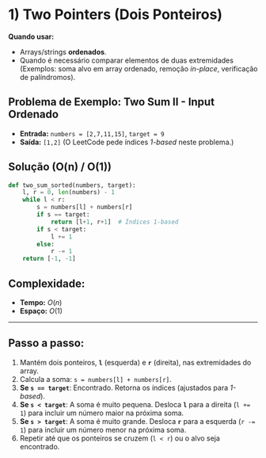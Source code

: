 # 1) Two Pointers (Dois Ponteiros)
**Quando usar:**

* Arrays/strings **ordenados**.
* Quando é necessário comparar elementos de duas extremidades (Exemplos: soma alvo em array ordenado, remoção *in-place*, verificação de palíndromos).

## Problema de Exemplo: Two Sum II - Input Ordenado

* **Entrada:** `numbers = [2,7,11,15]`, `target = 9`
* **Saída:** `[1,2]` (O LeetCode pede índices *1-based* neste problema.)

## Solução (O(n) / O(1))

```python
def two_sum_sorted(numbers, target):
    l, r = 0, len(numbers) - 1
    while l < r:
        s = numbers[l] + numbers[r]
        if s == target:
            return [l+1, r+1]  # Índices 1-based
        if s < target:
            l += 1
        else:
            r -= 1
    return [-1, -1]

```

## Complexidade:

* **Tempo:** $O(n)$
* **Espaço:** $O(1)$

---

## Passo a passo:

1.  Mantém dois ponteiros, **`l`** (esquerda) e **`r`** (direita), nas extremidades do array.
2.  Calcula a soma: `s = numbers[l] + numbers[r]`.
3.  **Se `s == target`**: Encontrado. Retorna os índices (ajustados para *1-based*).
4.  **Se `s < target`**: A soma é muito pequena. Desloca **`l`** para a direita (`l += 1`) para incluir um número maior na próxima soma.
5.  **Se `s > target`**: A soma é muito grande. Desloca **`r`** para a esquerda (`r -= 1`) para incluir um número menor na próxima soma.
6.  Repetir até que os ponteiros se cruzem (`l < r`) ou o alvo seja encontrado.